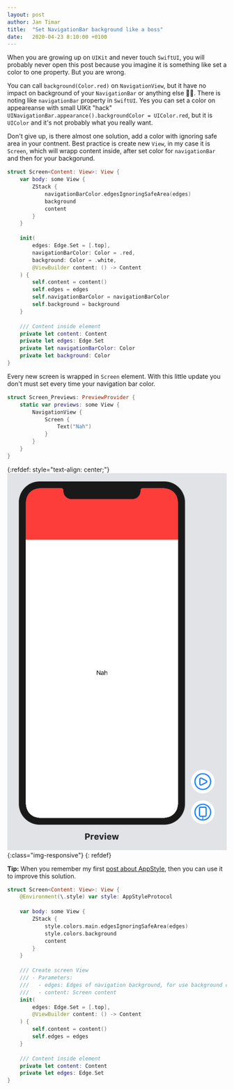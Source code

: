 ```yaml
---
layout: post
author: Jan Timar
title:  "Set NavigationBar background like a boss"
date:   2020-04-23 8:10:00 +0100
---
```


When you are growing up on `UIKit` and never touch `SwiftUI`, you will probably never open this post because you imagine it is something like set a color to one property. But you are wrong. 

You can call `background(Color.red)` on `NavigationView`, but it have no impact on background of your `NavigationBar` or anything else 🙇‍♂️. There is noting like `navigationBar` property in `SwiftUI`. Yes you can set a color on appeareanse with small UIKit "hack" `UINavigationBar.appearance().backgroundColor = UIColor.red`, but it is `UIColor` and it's not probably what you really want.

Don't give up, is there almost one solution, add a color with ignoring safe area in your contnent. Best practice is create new `View`, in my case it is `Screen`, which will wrapp content inside, after set color for `navigationBar` and then for your backgorund.

```swift
struct Screen<Content: View>: View {
    var body: some View {
        ZStack {
            navigationBarColor.edgesIgnoringSafeArea(edges)
            background
            content
        }
    }

    init(
        edges: Edge.Set = [.top],
        navigationBarColor: Color = .red,
        background: Color = .white,
        @ViewBuilder content: () -> Content
    ) {
        self.content = content()
        self.edges = edges
        self.navigationBarColor = navigationBarColor
        self.background = background
    }

    /// Content inside element
    private let content: Content
    private let edges: Edge.Set
    private let navigationBarColor: Color
    private let background: Color
}
```

Every new screen is wrapped in `Screen` element. With this little update you don't must set every time your navigation bar color.

```swift
struct Screen_Previews: PreviewProvider {
    static var previews: some View {
        NavigationView {
            Screen {
                Text("Nah")
            }
        }
    }
}
```

{:refdef: style="text-align: center;"}
![Screen preview](/assets/Screen/screen.png){:class="img-responsive"}
{: refdef}

<b>Tip:</b> When you remember my first [post about AppStyle][1], then you can use it to improve this solution.

```swift
struct Screen<Content: View>: View {
    @Environment(\.style) var style: AppStyleProtocol

    var body: some View {
        ZStack {
            style.colors.main.edgesIgnoringSafeArea(edges)
            style.colors.background
            content
        }
    }

    /// Create screen View
    /// - Parameters:
    ///   - edges: Edges of navigation background, for use background color under `Home Indicator` use `[.top, .bottom]` edges
    ///   - content: Screen content
    init(
        edges: Edge.Set = [.top],
        @ViewBuilder content: () -> Content
    ) {
        self.content = content()
        self.edges = edges
    }

    /// Content inside element
    private let content: Content
    private let edges: Edge.Set
}
```

[1]:https://jantimar.github.io/2020/04/09/appstyle_in_swiftui.html
[2]:https://github.com/jantimar/SwiftUI-snippets
